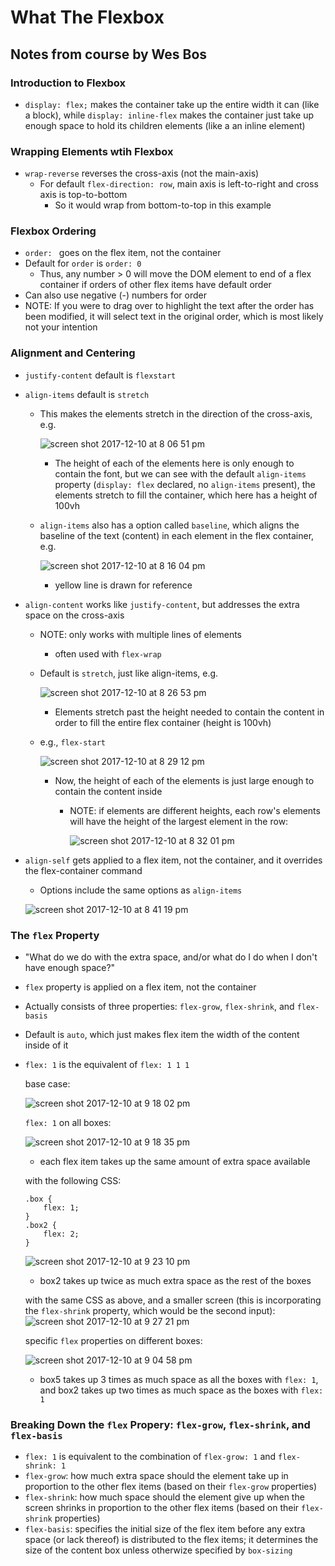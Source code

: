 # What The Flexbox
## Notes from course by Wes Bos

### Introduction to Flexbox
* `display: flex;` makes the container take up the entire width it can (like a block), while `display: inline-flex` makes the container just take up enough space to hold its children elements (like a an inline element)

### Wrapping Elements wtih Flexbox
* `wrap-reverse` reverses the cross-axis (not the main-axis)
    * For default `flex-direction: row`, main axis is left-to-right and cross axis is top-to-bottom
        * So it would wrap from bottom-to-top in this example

### Flexbox Ordering
* `order: ` goes on the flex item, not the container
* Default for `order` is `order: 0`
    * Thus, any number > 0 will move the DOM element to end of a flex container if orders of other flex items have default order
* Can also use negative (-) numbers for order
* NOTE: If you were to drag over to highlight the text after the order has been modified, it will select text in the original order, which is most likely not your intention

### Alignment and Centering
* `justify-content` default is `flexstart`
* `align-items` default is `stretch`
    *  This makes the elements stretch in the direction of the cross-axis, e.g.

        ![screen shot 2017-12-10 at 8 06 51 pm](https://user-images.githubusercontent.com/15662012/33815367-b570af78-dde5-11e7-88a5-43a7b4d1a4df.png)
        * The height of each of the elements here is only enough to contain the font, but we can see with the default `align-items` property (`display: flex` declared, no `align-items` present), the elements stretch to fill the container, which here has a height of 100vh
    * `align-items` also has a option called `baseline`, which aligns the baseline of the text (content) in each element in the flex container, e.g.

        ![screen shot 2017-12-10 at 8 16 04 pm](https://user-images.githubusercontent.com/15662012/33815532-0aa6e0ba-dde7-11e7-9f2d-f879296fcedb.png)
        * yellow line is drawn for reference
* `align-content` works like `justify-content`, but addresses the extra space on the cross-axis
    * NOTE: only works with multiple lines of elements
        * often used with `flex-wrap`
    * Default is `stretch`, just like align-items, e.g.

        ![screen shot 2017-12-10 at 8 26 53 pm](https://user-images.githubusercontent.com/15662012/33815728-858092da-dde8-11e7-9e61-f05bec201dfd.png)
        * Elements stretch past the height needed to contain the content in order to fill the entire flex container (height is 100vh)
    * e.g., `flex-start`

        ![screen shot 2017-12-10 at 8 29 12 pm](https://user-images.githubusercontent.com/15662012/33815764-da826038-dde8-11e7-9a2a-247fa9d4d757.png)
        * Now, the height of each of the elements is just large enough to contain the content inside
            * NOTE: if elements are different heights, each row's elements will have the height of the largest element in the row:

                ![screen shot 2017-12-10 at 8 32 01 pm](https://user-images.githubusercontent.com/15662012/33815809-363da496-dde9-11e7-968f-dc5d41d91c58.png)
* `align-self` gets applied to a flex item, not the container, and it overrides the flex-container command
    * Options include the same options as `align-items`

    ![screen shot 2017-12-10 at 8 41 19 pm](https://user-images.githubusercontent.com/15662012/33815957-8fcca6dc-ddea-11e7-8c2a-8f75989e06e2.png)

### The `flex` Property
* "What do we do with the extra space, and/or what do I do when I don't have enough space?"
* `flex` property is applied on a flex item, not the container
* Actually consists of three properties: `flex-grow`, `flex-shrink`, and `flex-basis`
* Default is `auto`, which just makes flex item the width of the content inside of it
* `flex: 1` is the equivalent of `flex: 1 1 1`

    base case:

    ![screen shot 2017-12-10 at 9 18 02 pm](https://user-images.githubusercontent.com/15662012/33816726-d903e90a-ddef-11e7-9fc2-c307f42c27f8.png)

    `flex: 1` on all boxes:

    ![screen shot 2017-12-10 at 9 18 35 pm](https://user-images.githubusercontent.com/15662012/33816727-da615f44-ddef-11e7-9717-b4632a1179d6.png)
    * each flex item takes up the same amount of extra space available

    with the following CSS:
    ```
    .box {
        flex: 1;
    }
    .box2 {
        flex: 2;
    }
    ```

    ![screen shot 2017-12-10 at 9 23 10 pm](https://user-images.githubusercontent.com/15662012/33816788-5c821c16-ddf0-11e7-99fa-790d3a14cb99.png)
    * box2 takes up twice as much extra space as the rest of the boxes

    with the same CSS as above, and a smaller screen (this is incorporating the `flex-shrink` property, which would be the second input):
    ![screen shot 2017-12-10 at 9 27 21 pm](https://user-images.githubusercontent.com/15662012/33816852-f2ef5da8-ddf0-11e7-979f-fdcc4b1f8b99.png)

    specific `flex` properties on different boxes:

    ![screen shot 2017-12-10 at 9 04 58 pm](https://user-images.githubusercontent.com/15662012/33816451-d8c5da7c-dded-11e7-9f9a-f8e5e04add62.png)
    * box5 takes up 3 times as much space as all the boxes with `flex: 1`, and box2 takes up two times as much space as the boxes with `flex: 1`

### Breaking Down the `flex` Propery: `flex-grow`, `flex-shrink`, and `flex-basis`
* `flex: 1` is equivalent to the combination of `flex-grow: 1` and `flex-shrink: 1`
* `flex-grow`: how much extra space should the element take up in proportion to the other flex items (based on their `flex-grow` properties)
* `flex-shrink`: how much space should the element give up when the screen shrinks in proportion to the other flex items (based on their `flex-shrink` properties)
* `flex-basis`: specifies the initial size of the flex item before any extra space (or lack thereof) is distributed to the flex items; it determines the size of the content box unless otherwize specified by `box-sizing`
